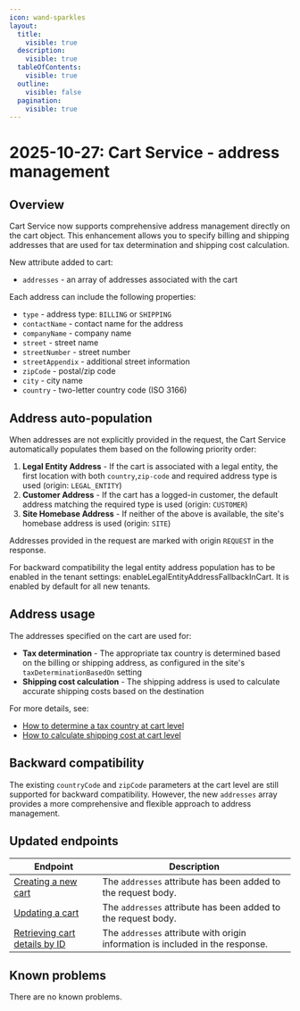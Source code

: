 ```yaml
---
icon: wand-sparkles
layout:
  title:
    visible: true
  description:
    visible: true
  tableOfContents:
    visible: true
  outline:
    visible: false
  pagination:
    visible: true
---
```


# 2025-10-27: Cart Service - address management

## Overview

Cart Service now supports comprehensive address management directly on the cart object. This enhancement allows you to specify billing and shipping addresses that are used for tax determination and shipping cost calculation.

New attribute added to cart:

* `addresses` - an array of addresses associated with the cart

Each address can include the following properties:

* `type` - address type: `BILLING` or `SHIPPING`
* `contactName` - contact name for the address
* `companyName` - company name
* `street` - street name
* `streetNumber` - street number
* `streetAppendix` - additional street information
* `zipCode` - postal/zip code
* `city` - city name
* `country` - two-letter country code (ISO 3166)

## Address auto-population

When addresses are not explicitly provided in the request, the Cart Service automatically populates them based on the following priority order:

1. **Legal Entity Address** - If the cart is associated with a legal entity, the first location with both `country`,`zip-code` and required address type is used (origin: `LEGAL_ENTITY`)
2. **Customer Address** - If the cart has a logged-in customer, the default address matching the required type is used (origin: `CUSTOMER`)
3. **Site Homebase Address** - If neither of the above is available, the site's homebase address is used (origin: `SITE`)

Addresses provided in the request are marked with origin `REQUEST` in the response.

For backward compatibility the legal entity address population has to be enabled in the tenant settings: enableLegalEntityAddressFallbackInCart. It is enabled by default for all new tenants.

## Address usage

The addresses specified on the cart are used for:

* **Tax determination** - The appropriate tax country is determined based on the billing or shipping address, as configured in the site's `taxDeterminationBasedOn` setting
* **Shipping cost calculation** - The shipping address is used to calculate accurate shipping costs based on the destination

For more details, see:
* [How to determine a tax country at cart level](https://developer.emporix.io/api-references/api-guides/checkout/cart/cart#how-to-determine-a-tax-country-at-cart-level)
* [How to calculate shipping cost at cart level](https://developer.emporix.io/api-references/api-guides/checkout/cart/cart#how-to-calculate-shipping-cost-at-cart-level)

## Backward compatibility

The existing `countryCode` and `zipCode` parameters at the cart level are still supported for backward compatibility. However, the new `addresses` array provides a more comprehensive and flexible approach to address management.

## Updated endpoints

| Endpoint                                                                                                                                                                   | Description                                                            |
|----------------------------------------------------------------------------------------------------------------------------------------------------------------------------|------------------------------------------------------------------------|
| [Creating a new cart](https://developer.emporix.io/api-references/api-guides/checkout/cart/api-reference/carts#post-cart-tenant-carts)                    | The `addresses` attribute has been added to the request body.  |
| [Updating a cart](https://developer.emporix.io/api-references/api-guides/checkout/cart/api-reference/carts#put-cart-tenant-carts-cartid)                    | The `addresses` attribute has been added to the request body.  |
| [Retrieving cart details by ID](https://developer.emporix.io/api-references/api-guides/checkout/cart/api-reference/carts#get-cart-tenant-carts-cartid)                      | The `addresses` attribute with origin information is included in the response.  |

## Known problems

There are no known problems.

